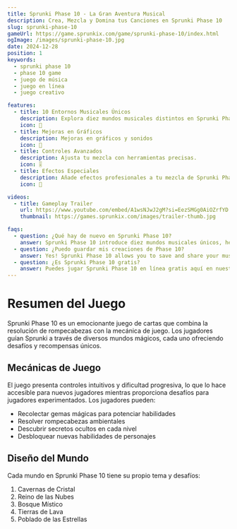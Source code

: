 ```yaml
---
title: Sprunki Phase 10 - La Gran Aventura Musical
description: Crea, Mezcla y Domina tus Canciones en Sprunki Phase 10
slug: sprunki-phase-10
gameUrl: https://game.sprunkix.com/game/sprunki-phase-10/index.html
ogImage: /images/sprunki-phase-10.jpg
date: 2024-12-28
position: 1
keywords:
  - sprunki phase 10
  - phase 10 game
  - juego de música
  - juego en línea
  - juego creativo

features:
  - title: 10 Entornos Musicales Únicos
    description: Explora diez mundos musicales distintos en Sprunki Phase 10.
    icon: 🎵
  - title: Mejoras en Gráficos
    description: Mejoras en gráficos y sonidos
    icon: 🎨
  - title: Controles Avanzados
    description: Ajusta tu mezcla con herramientas precisas.
    icon: 🎚️  
  - title: Efectos Especiales
    description: Añade efectos profesionales a tu mezcla de Sprunki Phase 10.
    icon: 💫

videos:
  - title: Gameplay Trailer
    url: https://www.youtube.com/embed/A1wsNJwJ2gM?si=EezSMGg0AiOZrfYD
    thumbnail: https://games.sprunkix.com/images/trailer-thumb.jpg

faqs:
  - question: ¿Qué hay de nuevo en Sprunki Phase 10?
    answer: Sprunki Phase 10 introduce diez mundos musicales únicos, herramientas de mezcla avanzadas, mejoras en la visualización, una biblioteca de sonidos expandida y manteniendo el juego intuitivo que amas.
  - question: ¿Puedo guardar mis creaciones de Phase 10?
    answer: Yes! Sprunki Phase 10 allows you to save and share your musical creations with the community.
  - question: ¿Es Sprunki Phase 10 gratis?
    answer: Puedes jugar Sprunki Phase 10 en línea gratis aquí en nuestro sitio web.
---
```


# Resumen del Juego

Sprunki Phase 10 es un emocionante juego de cartas que combina la resolución de rompecabezas con la mecánica de juego. Los jugadores guían Sprunki a través de diversos mundos mágicos, cada uno ofreciendo desafíos y recompensas únicos.

## Mecánicas de Juego

El juego presenta controles intuitivos y dificultad progresiva, lo que lo hace accesible para nuevos jugadores mientras proporciona desafíos para jugadores experimentados. Los jugadores pueden:

- Recolectar gemas mágicas para potenciar habilidades
- Resolver rompecabezas ambientales
- Descubrir secretos ocultos en cada nivel
- Desbloquear nuevas habilidades de personajes

## Diseño del Mundo

Cada mundo en Sprunki Phase 10 tiene su propio tema y desafíos:

1. Cavernas de Cristal
2. Reino de las Nubes
3. Bosque Místico
4. Tierras de Lava
5. Poblado de las Estrellas